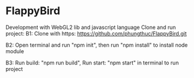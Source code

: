 # FlappyBird
Development with WebGL2 lib and javascript language
Clone and run project:
B1: Clone with https: https://github.com/phungthuc/FlappyBird.git

B2: Open terminal and run "npm init", then run "npm install" to install node module

B3: Run build: "npm run build", Run start: "npm start" in terminal to run project
